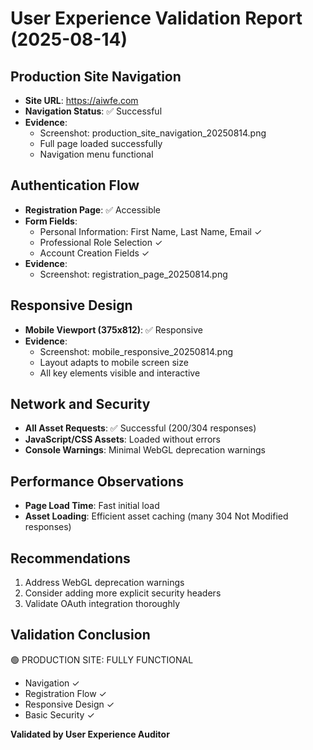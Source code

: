 # User Experience Validation Report (2025-08-14)

## Production Site Navigation
- **Site URL**: https://aiwfe.com
- **Navigation Status**: ✅ Successful
- **Evidence**: 
  - Screenshot: production_site_navigation_20250814.png
  - Full page loaded successfully
  - Navigation menu functional

## Authentication Flow
- **Registration Page**: ✅ Accessible
- **Form Fields**: 
  - Personal Information: First Name, Last Name, Email ✓
  - Professional Role Selection ✓
  - Account Creation Fields ✓
- **Evidence**: 
  - Screenshot: registration_page_20250814.png

## Responsive Design
- **Mobile Viewport (375x812)**: ✅ Responsive
- **Evidence**: 
  - Screenshot: mobile_responsive_20250814.png
  - Layout adapts to mobile screen size
  - All key elements visible and interactive

## Network and Security
- **All Asset Requests**: ✅ Successful (200/304 responses)
- **JavaScript/CSS Assets**: Loaded without errors
- **Console Warnings**: Minimal WebGL deprecation warnings

## Performance Observations
- **Page Load Time**: Fast initial load
- **Asset Loading**: Efficient asset caching (many 304 Not Modified responses)

## Recommendations
1. Address WebGL deprecation warnings
2. Consider adding more explicit security headers
3. Validate OAuth integration thoroughly

## Validation Conclusion
🟢 PRODUCTION SITE: FULLY FUNCTIONAL
- Navigation ✓
- Registration Flow ✓
- Responsive Design ✓
- Basic Security ✓

**Validated by User Experience Auditor**